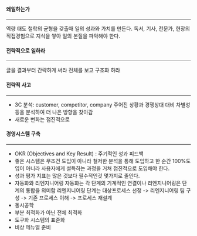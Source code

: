 #### 왜일하는가
---

역량 태도 철학의 균형을 갖출때 일의 성과와 가치를  만든다.
독서, 기사, 전문가, 현장의 직접경험으로 지식을 쌓아 일의 본질을 파악해야 한다.


#### 전략적으로 일하라
---
글을 결과부터 간략하게 써라
전체를 보고 구조화 하라


#### 전략적 사고
---
- 3C 분석: customer, competitor, company
                  주어진 상황과 경쟁상대 대비 차별성등을 분석하여 더 나은 방향을 찾아감
- 새로운 변화는 점진적으로

#### 경영시스템 구축
---

- OKR (Objectives and Key Result) : 주기적인 성과 피드백
- 좋은 시스템은 무조건 도입이 아니라 철저한 분석을 통해 도입하고 한 순간 100%도입이 아니라
사용자에게 설득하는 과정을 거쳐 점진적으로 도입해야 한다.
- 성과 평가 지표는 많은 것보다 필수적인것 몇가지로 줄인다.
- 자동화와 리엔지니어링
    자동화는 각 단계의 기계적인 연결이나 리엔지니어링은 단계의 통합을 의미함
    리엔지니어링 단계는 대상프로세스 선정 -> 리엔지니어링 팀 구성 -> 기존 프로세스 이해 -> 프로세스 재설계
- 동시공학
- 부분 최적화가 아닌 전체 최적화
- 도구화 시스템의 표준화
- 비상 메뉴얼 준비